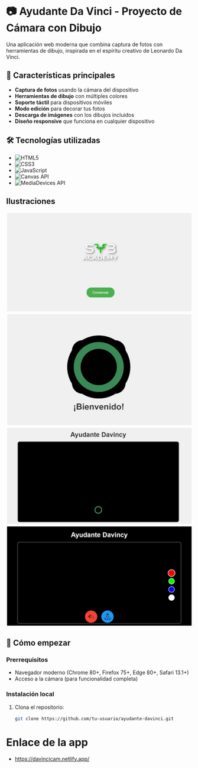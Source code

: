 # 📷 Ayudante Da Vinci - Proyecto de Cámara con Dibujo

Una aplicación web moderna que combina captura de fotos con herramientas de dibujo, inspirada en el espíritu creativo de Leonardo Da Vinci.

## 🌟 Características principales

- **Captura de fotos** usando la cámara del dispositivo
- **Herramientas de dibujo** con múltiples colores
- **Soporte táctil** para dispositivos móviles
- **Modo edición** para decorar tus fotos
- **Descarga de imágenes** con los dibujos incluidos
- **Diseño responsive** que funciona en cualquier dispositivo

## 🛠 Tecnologías utilizadas

- ![HTML5](https://img.shields.io/badge/-HTML5-E34F26?logo=html5&logoColor=white)
- ![CSS3](https://img.shields.io/badge/-CSS3-1572B6?logo=css3&logoColor=white)
- ![JavaScript](https://img.shields.io/badge/-JavaScript-F7DF1E?logo=javascript&logoColor=black)
- ![Canvas API](https://img.shields.io/badge/-Canvas_API-000000?logo=html5&logoColor=white)
- ![MediaDevices API](https://img.shields.io/badge/-MediaDevices_API-000000?logo=webcomponents&logoColor=white)

## Ilustraciones
![Captura de pantalla de la aplicación](assets/screenshot/init.png) <!-- Añade tu propia captura -->
![Captura de pantalla de la aplicación](assets/screenshot/welcome.png) <!-- Añade tu propia captura -->
![Captura de pantalla de la aplicación](assets/screenshot/camera_mode.png) <!-- Añade tu propia captura -->
![Captura de pantalla de la aplicación](assets/screenshot/edition_mode.png) <!-- Añade tu propia captura -->


## 🚀 Cómo empezar

### Prerrequisitos
- Navegador moderno (Chrome 80+, Firefox 75+, Edge 80+, Safari 13.1+)
- Acceso a la cámara (para funcionalidad completa)

### Instalación local
1. Clona el repositorio:
   ```bash
   git clone https://github.com/tu-usuario/ayudante-davinci.git

# Enlace de la app
- https://davincicam.netlify.app/

